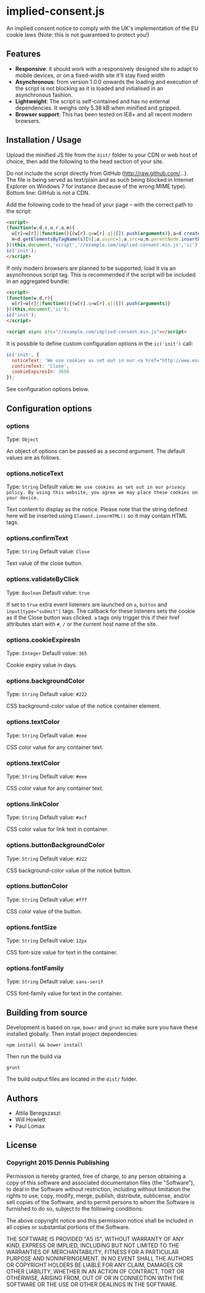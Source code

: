# implied-consent.js

An implied consent notice to comply with the UK's implementation of the EU
cookie laws (Note: this is not guaranteed to protect you!)

## Features

* __Responsive__: it should work with a responsively designed site to adapt to mobile devices, or
on a fixed-width site it'll stay fixed width
* __Asynchronous__: from version 1.0.0 onwards the loading and execution of the script is not blocking
as it is loaded and initialised in an asynchronous fashion.
* __Lightweight__: The script is self-contained and has no external
dependencies. It weighs only 5.38 kB when minified and gzipped.
* __Browser support__: This has been tested on IE8+ and all recent modern browsers.

## Installation / Usage

Upload the minified JS file from the `dist/` folder to your CDN or web host of
choice, then add the following to the head section of your site.

Do not include the script directly from GitHub (http://raw.github.com/...). The
file is being served as text/plain and as such being blocked in Internet
Explorer on Windows 7 for instance (because of the wrong MIME type). Bottom
line: GitHub is not a CDN.

Add the following code to the head of your page – with the correct path to the
script:

```html
<script>
(function(w,d,s,u,r,a,m){
  w[r]=w[r]||function(){(w[r].q=w[r].q||[]).push(arguments)},a=d.createElement(s),
  m=d.getElementsByTagName(s)[0];a.async=1;a.src=u;m.parentNode.insertBefore(a,m)
})(this,document,'script','//example.com/implied-consent.min.js','ic');
ic('init');
</script>
```

If only modern browsers are planned to be supported, load it via an asynchronous
script tag. This is recommended if the script will be included in an aggregated
bundle:

```html
<script>
(function(w,d,r){
  w[r]=w[r]||function(){(w[r].q=w[r].q||[]).push(arguments)}
})(this,document,'ic');
ic('init');
</script>

<script async src="//example.com/implied-consent.min.js"></script>
```

It is possible to define custom configuration options in the `ic('init')` call:

```js
ic('init', {
  noticeText: 'We use cookies as set out in our <a href="http://www.example.com/cookie-policy">cookie policy</a>. By using this website, you agree we may place these cookies on your device.',
  confirmText: 'Close',
  cookieExpiresIn: 3650
});
```

See configuration options below.

## Configuration options

### options

Type: `Object`

An object of options can be passed as a second argument. The default values are
as follows.

### options.noticeText

Type: `String` Default value: `We use cookies as set out in our privacy policy. By using this website, you agree we may place these cookies on your device.`

Text content to display as the notice. Please note that the string defined here will be inserted using `Element.innerHTML()` so it may contain HTML tags.

### options.confirmText

Type: `String` Default value: `Close`

Text value of the close button.

### options.validateByClick

Type: `Boolean` Default value: `true`

If set to `true` extra event listeners are launched on `a`, `button` and
`input[type="submit"]` tags. The callback for these listeners sets the cookie as
if the Close button was clicked. `a` tags only trigger this if their href
attributes start with `#`, `/` or the current host name of the site.

### options.cookieExpiresIn

Type: `Integer` Default value: `365`

Cookie expiry value in days.

### options.backgroundColor

Type: `String` Default value: `#222`

CSS background-color value of the notice container element.

### options.textColor

Type: `String` Default value: `#eee`

CSS color value for any container text.

### options.textColor

Type: `String` Default value: `#eee`

CSS color value for any container text.

### options.linkColor

Type: `String` Default value: `#acf`

CSS color value for link text in container.

### options.buttonBackgroundColor

Type: `String` Default value: `#222`

CSS background-color value of the notice button.

### options.buttonColor

Type: `String` Default value: `#fff`

CSS color value of the button.

### options.fontSize

Type: `String` Default value: `12px`

CSS font-size value for text in the container.

### options.fontFamily

Type: `String` Default value: `sans-serif`

CSS font-family value for text in the container.

## Building from source

Development is based on `npm`, `bower` and `grunt` so make sure you have these
installed globally. Then install project dependencies:

`npm install && bower install`

Then run the build via

`grunt`

The build output files are located in the `dist/` folder.

## Authors

* Attila Beregszaszi
* Will Howlett
* Paul Lomax

## License

### Copyright 2015 Dennis Publishing

Permission is hereby granted, free of charge, to any person obtaining
a copy of this software and associated documentation files (the
"Software"), to deal in the Software without restriction, including
without limitation the rights to use, copy, modify, merge, publish,
distribute, sublicense, and/or sell copies of the Software, and to
permit persons to whom the Software is furnished to do so, subject to
the following conditions:

The above copyright notice and this permission notice shall be
included in all copies or substantial portions of the Software.

THE SOFTWARE IS PROVIDED "AS IS", WITHOUT WARRANTY OF ANY KIND,
EXPRESS OR IMPLIED, INCLUDING BUT NOT LIMITED TO THE WARRANTIES OF
MERCHANTABILITY, FITNESS FOR A PARTICULAR PURPOSE AND
NONINFRINGEMENT. IN NO EVENT SHALL THE AUTHORS OR COPYRIGHT HOLDERS BE
LIABLE FOR ANY CLAIM, DAMAGES OR OTHER LIABILITY, WHETHER IN AN ACTION
OF CONTRACT, TORT OR OTHERWISE, ARISING FROM, OUT OF OR IN CONNECTION
WITH THE SOFTWARE OR THE USE OR OTHER DEALINGS IN THE SOFTWARE.
